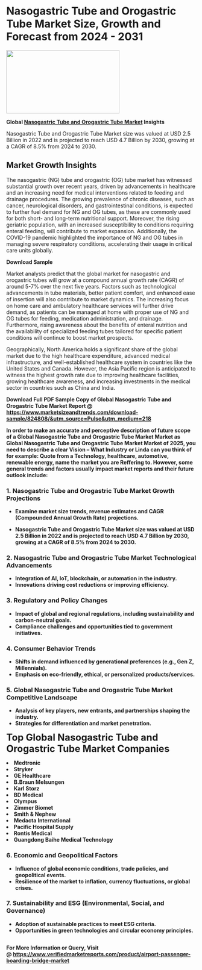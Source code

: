 <H1>Nasogastric Tube and Orogastric Tube Market Size, Growth and Forecast from 2024 - 2031</H1><img class="aligncenter size-medium wp-image-584254" src="https://thirdeyenews.in/wp-content/uploads/2024/09/Global-Market-Research-300x168.jpeg" alt="" width="300" height="168" /><p><strong>Global&nbsp;<a href="https://www.marketsizeandtrends.com/download-sample/824808/&amp;utm_source=Pulse&amp;utm_medium=218">Nasogastric Tube and Orogastric Tube Market</a> Insights</strong></p><p>Nasogastric Tube and Orogastric Tube Market size was valued at USD 2.5 Billion in 2022 and is projected to reach USD 4.7 Billion by 2030, growing at a CAGR of 8.5% from 2024 to 2030.</p><p><h2>Market Growth Insights</h2> <p>The nasogastric (NG) tube and orogastric (OG) tube market has witnessed substantial growth over recent years, driven by advancements in healthcare and an increasing need for medical interventions related to feeding and drainage procedures. The growing prevalence of chronic diseases, such as cancer, neurological disorders, and gastrointestinal conditions, is expected to further fuel demand for NG and OG tubes, as these are commonly used for both short- and long-term nutritional support. Moreover, the rising geriatric population, with an increased susceptibility to conditions requiring enteral feeding, will contribute to market expansion. Additionally, the COVID-19 pandemic highlighted the importance of NG and OG tubes in managing severe respiratory conditions, accelerating their usage in critical care units globally.</p> <p><strong>Download Sample</strong></p> <p>Market analysts predict that the global market for nasogastric and orogastric tubes will grow at a compound annual growth rate (CAGR) of around 5-7% over the next five years. Factors such as technological advancements in tube materials, better patient comfort, and enhanced ease of insertion will also contribute to market dynamics. The increasing focus on home care and ambulatory healthcare services will further drive demand, as patients can be managed at home with proper use of NG and OG tubes for feeding, medication administration, and drainage. Furthermore, rising awareness about the benefits of enteral nutrition and the availability of specialized feeding tubes tailored for specific patient conditions will continue to boost market prospects.</p> <p>Geographically, North America holds a significant share of the global market due to the high healthcare expenditure, advanced medical infrastructure, and well-established healthcare system in countries like the United States and Canada. However, the Asia Pacific region is anticipated to witness the highest growth rate due to improving healthcare facilities, growing healthcare awareness, and increasing investments in the medical sector in countries such as China and India.</p> <p><strong></p><p><span class=""><strong>Download Full PDF Sample Copy of Global Nasogastric Tube and Orogastric Tube Market Report</strong> @ <a href="https://www.marketsizeandtrends.com/download-sample/824808/&amp;utm_source=Pulse&amp;utm_medium=218" target="_blank">https://www.marketsizeandtrends.com/download-sample/824808/&amp;utm_source=Pulse&amp;utm_medium=218</a></span></p><p>In order to make an accurate and perceptive description of future scope of a Global&nbsp;Nasogastric Tube and Orogastric Tube Market Market as Global&nbsp;Nasogastric Tube and Orogastric Tube Market Market of 2025, you need to describe a clear Vision &ndash; What Industry or Linda can you think of for example: Quote from a Technology, healthcare, automotive, renewable energy, name the market you are Reffering to. However, some general trends and factors usually impact market reports and their future outlook include:</p><h3>1.&nbsp;<strong>Nasogastric Tube and Orogastric Tube Market Growth Projections</strong></h3><ul><li>Examine market size trends, revenue estimates and CAGR (Compounded Annual Growth Rate) projections.</li><li><p>Nasogastric Tube and Orogastric Tube Market size was valued at USD 2.5 Billion in 2022 and is projected to reach USD 4.7 Billion by 2030, growing at a CAGR of 8.5% from 2024 to 2030.</p></li></ul><h3>2.&nbsp;<strong>Nasogastric Tube and Orogastric Tube Market Technological Advancements</strong></h3><ul><li>Integration of AI, IoT, blockchain, or automation in the industry.</li><li>Innovations driving cost reductions or improving efficiency.</li></ul><h3>3.&nbsp;<strong>Regulatory and Policy Changes</strong></h3><ul><li>Impact of global and regional regulations, including sustainability and carbon-neutral goals.</li><li>Compliance challenges and opportunities tied to government initiatives.</li></ul><h3>4.&nbsp;<strong>Consumer Behavior Trends</strong></h3><ul><li>Shifts in demand influenced by generational preferences (e.g., Gen Z, Millennials).</li><li>Emphasis on eco-friendly, ethical, or personalized products/services.</li></ul><h3>5.&nbsp;<strong>Global Nasogastric Tube and Orogastric Tube Market Competitive Landscape</strong></h3><ul><li>Analysis of key players, new entrants, and partnerships shaping the industry.</li><li>Strategies for differentiation and market penetration.</li></ul><p data-pm-slice="1 1 []"><span style="color: inherit; font-family: inherit; font-size: 25px;">Top Global Nasogastric Tube and Orogastric Tube Market Companies</span></p><div class="" data-test-id=""><p><li>Medtronic</li><li> Stryker</li><li> GE Healthcare</li><li> B.Braun Melsungen</li><li> Karl Storz</li><li> BD Medical</li><li> Olympus</li><li> Zimmer Biomet</li><li> Smith & Nephew</li><li> Medacta International</li><li> Pacific Hospital Supply</li><li> Rontis Medical</li><li> Guangdong Baihe Medical Technology</li></p></div><h3>6.&nbsp;<strong>Economic and Geopolitical Factors</strong></h3><ul><li>Influence of global economic conditions, trade policies, and geopolitical events.</li><li>Resilience of the market to inflation, currency fluctuations, or global crises.</li></ul><h3>7.&nbsp;<strong>Sustainability and ESG (Environmental, Social, and Governance)</strong></h3><ul><li>Adoption of sustainable practices to meet ESG criteria.</li><li>Opportunities in green technologies and circular economy principles.</li></ul><h2><strong style="font-size: 14px;">For More Information or Query, Visit @&nbsp;</strong><a style="background-color: #ffffff; font-size: 14px;" href="https://www.marketsizeandtrends.com/report/nasogastric-tube-and-orogastric-tube-market/" target="_blank">https://www.verifiedmarketreports.com/product/airport-passenger-boarding-bridge-market</a></h2>

